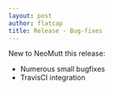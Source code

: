 ```yaml
---
layout: post
author: flatcap
title: Release - Bug-fixes
---
```


New to NeoMutt this release:

- Numerous small bugfixes
- TravisCI integration


